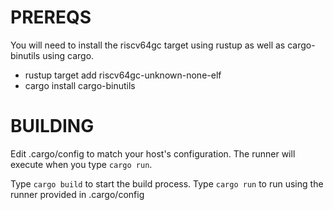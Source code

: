 # PREREQS
You will need to install the riscv64gc target using rustup as well as cargo-binutils using cargo.

* rustup target add riscv64gc-unknown-none-elf
* cargo install cargo-binutils

# BUILDING
Edit .cargo/config to match your host's configuration. The runner will execute when you type `cargo run`.

Type `cargo build` to start the build process.
Type `cargo run` to run using the runner provided in .cargo/config

